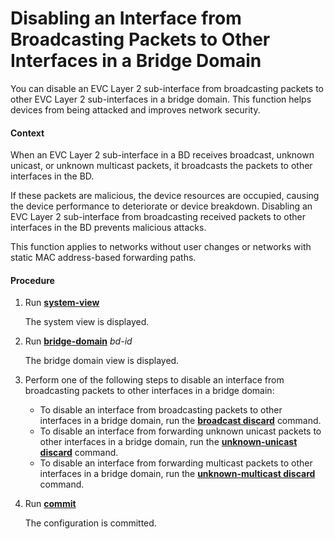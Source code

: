 Disabling an Interface from Broadcasting Packets to Other Interfaces in a Bridge Domain
=======================================================================================

You can disable an EVC Layer 2 sub-interface from broadcasting packets to other EVC Layer 2 sub-interfaces in a bridge domain. This function helps devices from being attacked and improves network security.

#### Context

When an EVC Layer 2 sub-interface in a BD receives broadcast, unknown unicast, or unknown multicast packets, it broadcasts the packets to other interfaces in the BD.

If these packets are malicious, the device resources are occupied, causing the device performance to deteriorate or device breakdown. Disabling an EVC Layer 2 sub-interface from broadcasting received packets to other interfaces in the BD prevents malicious attacks.

This function applies to networks without user changes or networks with static MAC address-based forwarding paths.


#### Procedure

1. Run [**system-view**](cmdqueryname=system-view)
   
   
   
   The system view is displayed.
2. Run [**bridge-domain**](cmdqueryname=bridge-domain) *bd-id*
   
   
   
   The bridge domain view is displayed.
3. Perform one of the following steps to disable an interface from broadcasting packets to other interfaces in a bridge domain:
   
   
   * To disable an interface from broadcasting packets to other interfaces in a bridge domain, run the [**broadcast discard**](cmdqueryname=broadcast+discard) command.
   * To disable an interface from forwarding unknown unicast packets to other interfaces in a bridge domain, run the [**unknown-unicast discard**](cmdqueryname=unknown-unicast+discard) command.
   * To disable an interface from forwarding multicast packets to other interfaces in a bridge domain, run the [**unknown-multicast discard**](cmdqueryname=unknown-multicast+discard) command.
4. Run [**commit**](cmdqueryname=commit)
   
   
   
   The configuration is committed.